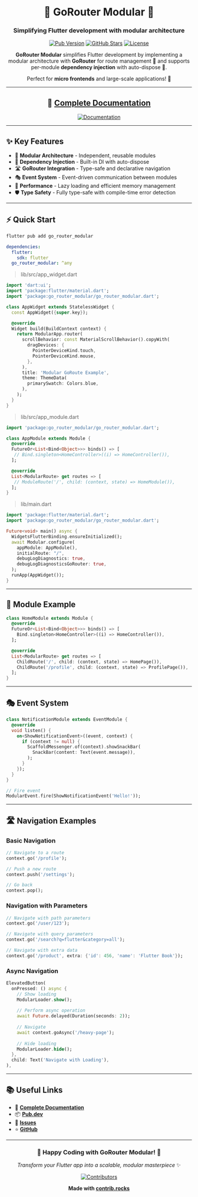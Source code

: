 <div align="center">

# 🧩 GoRouter Modular 💉

### Simplifying Flutter development with modular architecture

[![Pub Version](https://img.shields.io/pub/v/go_router_modular?color=blue&style=for-the-badge)](https://pub.dev/packages/go_router_modular)
[![GitHub Stars](https://img.shields.io/github/stars/eduardohr-muniz/go_router_modular?color=yellow&style=for-the-badge)](https://github.com/eduardohr-muniz/go_router_modular)
[![License](https://img.shields.io/badge/license-MIT-green?style=for-the-badge)](LICENSE)

**GoRouter Modular** simplifies Flutter development by implementing a modular architecture with **GoRouter** for route management 🧩 and supports per-module **dependency injection** with auto-dispose 💉.

Perfect for **micro frontends** and large-scale applications! 🚀

</div>

---

<div align="center">

## 📖 [**Complete Documentation**](https://eduardohr-muniz.github.io/go_router_modular/docs/intro)

[![Documentation](https://img.shields.io/badge/📖-Complete%20Documentation-blue?style=for-the-badge&logo=book)](https://eduardohr-muniz.github.io/go_router_modular/docs/intro)

</div>

---

## ✨ Key Features

- 🧩 **Modular Architecture** - Independent, reusable modules
- 💉 **Dependency Injection** - Built-in DI with auto-dispose
- 🛣️ **GoRouter Integration** - Type-safe and declarative navigation
- 🎭 **Event System** - Event-driven communication between modules
- 🚀 **Performance** - Lazy loading and efficient memory management
- 🛡️ **Type Safety** - Fully type-safe with compile-time error detection

---

## ⚡ Quick Start

<Tabs>
<TabItem value="install" label="📦 Install" default>

```bash
flutter pub add go_router_modular
```

```yaml title="pubspec.yaml"
dependencies:
  flutter:
    sdk: flutter
  go_router_modular: ^any
```

</TabItem>
<TabItem value="module" label="🧩 Create principal files">

> lib/src/app_widget.dart

```dart
import 'dart:ui';
import 'package:flutter/material.dart';
import 'package:go_router_modular/go_router_modular.dart';

class AppWidget extends StatelessWidget {
  const AppWidget({super.key});

  @override
  Widget build(BuildContext context) {
    return ModularApp.router(
      scrollBehavior: const MaterialScrollBehavior().copyWith(
        dragDevices: {
          PointerDeviceKind.touch,
          PointerDeviceKind.mouse,
        },
      ),
      title: 'Modular GoRoute Example',
      theme: ThemeData(
        primarySwatch: Colors.blue,
      ),
    );
  }
}
```
> lib/src/app_module.dart

```dart
import 'package:go_router_modular/go_router_modular.dart';

class AppModule extends Module {
  @override
  FutureOr<List<Bind<Object>>> binds() => [
   // Bind.singleton<HomeController>((i) => HomeController()),
  ];

  @override
  List<ModularRoute> get routes => [
   // ModuleRoute('/', child: (context, state) => HomeModule()),
  ];
}
```

</TabItem>
<TabItem value="main" label="🚀 Configure App">

> lib/main.dart

```dart 
import 'package:flutter/material.dart';
import 'package:go_router_modular/go_router_modular.dart';

Future<void> main() async {
  WidgetsFlutterBinding.ensureInitialized();
  await Modular.configure(
    appModule: AppModule(), 
    initialRoute: "/",
    debugLogDiagnostics: true,
    debugLogDiagnosticsGoRouter: true,
  );
  runApp(AppWidget());
}
```

</TabItem>
</Tabs>

---

## 🧩 Module Example

```dart
class HomeModule extends Module {
  @override
  FutureOr<List<Bind<Object>>> binds() => [
    Bind.singleton<HomeController>((i) => HomeController()),
  ];

  @override
  List<ModularRoute> get routes => [
    ChildRoute('/', child: (context, state) => HomePage()),
    ChildRoute('/profile', child: (context, state) => ProfilePage()),
  ];
}
```

---

## 🎭 Event System

```dart
class NotificationModule extends EventModule {
  @override
  void listen() {
    on<ShowNotificationEvent>((event, context) {
      if (context != null) {
        ScaffoldMessenger.of(context).showSnackBar(
          SnackBar(content: Text(event.message)),
        );
      }
    });
  }
}

// Fire event
ModularEvent.fire(ShowNotificationEvent('Hello!'));
```

---

## 🛣️ Navigation Examples

### Basic Navigation

```dart
// Navigate to a route
context.go('/profile');

// Push a new route
context.push('/settings');

// Go back
context.pop();
```

### Navigation with Parameters

```dart
// Navigate with path parameters
context.go('/user/123');

// Navigate with query parameters
context.go('/search?q=flutter&category=all');

// Navigate with extra data
context.go('/product', extra: {'id': 456, 'name': 'Flutter Book'});
```



### Async Navigation

```dart
ElevatedButton(
  onPressed: () async {
    // Show loading
    ModularLoader.show();
    
    // Perform async operation
    await Future.delayed(Duration(seconds: 2));
    
    // Navigate
    await context.goAsync('/heavy-page');
    
    // Hide loading
    ModularLoader.hide();
  },
  child: Text('Navigate with Loading'),
),
```

---

## 📚 Useful Links

- 📖 **[Complete Documentation](https://eduardohr-muniz.github.io/go_router_modular/docs/intro)**
- 📦 **[Pub.dev](https://pub.dev/packages/go_router_modular)**
- 🐛 **[Issues](https://github.com/eduardohr-muniz/go_router_modular/issues)**
- ⭐ **[GitHub](https://github.com/eduardohr-muniz/go_router_modular)**

---

<div align="center">

### 🎉 **Happy Coding with GoRouter Modular!** 🎉

*Transform your Flutter app into a scalable, modular masterpiece* ✨

<div style={{textAlign: 'center', margin: '2rem 0'}}>
  <a href="https://github.com/eduardohr-muniz/go_router_modular/graphs/contributors">
    <img src="https://contrib.rocks/image?repo=eduardohr-muniz/go_router_modular" alt="Contributors" />
  </a>
  <p style={{marginTop: '1rem', fontSize: '0.9rem', color: 'var(--ifm-color-emphasis-600)'}}>
    <strong>Made with <a href="https://contrib.rocks" target="_blank">contrib.rocks</a></strong>
  </p>
</div>

</div>


